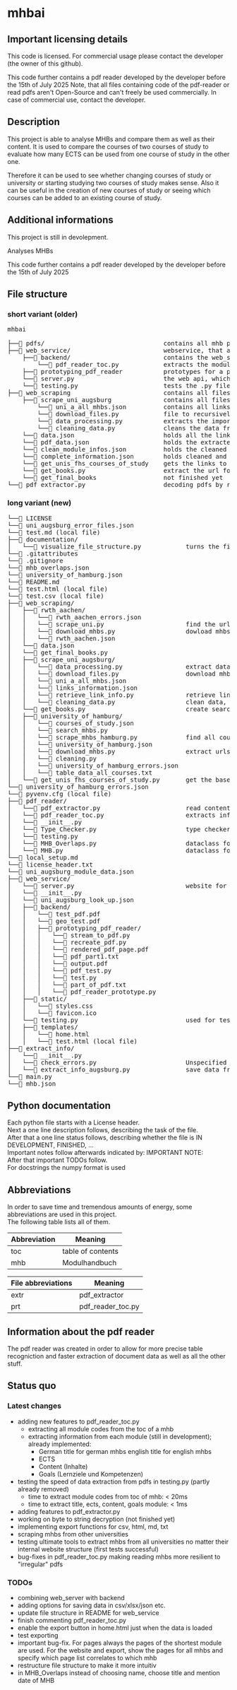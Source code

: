 # mhbai

## Important licensing details
This code is licensed. For commercial usage please contact the developer (the owner of this github).


This code further contains a pdf reader developed by the developer before the 15th of July 2025
Note, that all files containing code of the pdf-reader or read pdfs aren't Open-Source and can't freely be used commercially. 
In case of commercial use, contact the developer.

## Description
This project is able to analyse MHBs and compare them as well as their content. 
It is used to compare the courses of two courses of study to evaluate how many ECTS can be used from one course of study in the other one.

Therefore it can be used to see whether changing courses of study or university or starting studying two courses of study makes sense. 
Also it can be useful in the creation of new courses of study or seeing which courses can be added to an existing course of study.

## Additional informations
This project is still in devolepment.

Analyses MHBs

This code further contains a pdf reader developed by the developer before the 15th of July 2025

## File structure
### short variant (older)
<pre>
mhbai <br>
├──📁 pdfs/                                contains all mhb pdfs
├──📁 web_service/                         webservice, that allows users to interact with the program through a webpage
    ├──📁 backend/                         contains the web_service specific backend
        └──📄 pdf_reader_toc.py            extracts the module codes from the toc of the mhb, as well as information to the modules
    ├──📁 prototyping_pdf_reader           prototypes for a pdf reader -> might be moved out of web_service folder
    └──📄 server.py                        the web api, which interacts with the requests sent from the user
    └──📄 testing.py                       tests the .py files in web_service
├──📁 web_scraping                         contains all files to scrape the mhb pdfs from the universities
    ├──📁 scrape_uni_augsburg              contains all files to scrape the mhbs of the University of Augsburg
        └──📄 uni_a_all_mhbs.json          contains all links of the mhbs extracted by download_files.py
        └──📄 download_files.py            file to recursively find all mhbs from 2018 and newer and download them to ../../pdfs/ (in the code just /pdf since executed via ssh on pi5)
        └──📄 data_processing.py           extracts the important data from all mhbs
        └──📄 cleaning_data.py             cleans the data from data_processing.py
    └──📄 data.json                        holds all the links, that redirect to a course of study
    └──📄 pdf_data.json                    holds the extracted infos about the courses of study and modules
    └──📄 clean_module_infos.json          holds the cleaned data of module infos
    └──📄 complete_information.json        holds cleaned and complete data of module infos
    └──📄 get_unis_fhs_courses_of_study    gets the links to each course of study of all universities in germany
    └──📄 get_books.py                     extract the url for the pdfs from all links that link to a bachelors degree course of study - not finished yet
    └──📄 get_final_books                  not finished yet
└──📄 pdf_extractor.py                     decoding pdfs by reading them as bytes and decoding and decompressing them
</pre>
### long variant (new)
<pre>
└──📄 LICENSE                                    
└──📄 uni_augsburg_error_files.json              
└──📄 test.md (local file)                       
├──📁 documentation/                             
│   └──📄 visualize_file_structure.py            turns the filestructure into a markdown representation with added descriptions     
└──📄 .gitattributes                             
└──📄 .gitignore                                 
└──📄 mhb_overlaps.json                          
└──📄 university_of_hamburg.json                 
└──📄 README.md                                  
└──📄 test.html (local file)                     
└──📄 test.csv (local file)                      
├──📁 web_scraping/                              
│   ├──📁 rwth_aachen/                           
│   │   └──📄 rwth_aachen_errors.json            
│   │   └──📄 scrape_uni.py                      find the urls to the mhbs for university of aachen
│   │   └──📄 download_mhbs.py                   dowload mhbs from urls and save them as pdfs
│   │   └──📄 rwth_aachen.json                   
│   └──📄 data.json                              
│   └──📄 get_final_books.py                     
│   ├──📁 scrape_uni_augsburg/                   
│   │   └──📄 data_processing.py                 extract data from pdfs and save them in json, clean data afterwards using cleaning_data.py
│   │   └──📄 download_files.py                  download mhbs from University of Augsburg
│   │   └──📄 uni_a_all_mhbs.json                
│   │   └──📄 links_information.json             
│   │   └──📄 retrieve_link_info.py              retrieve links for downloading the pdfs since they are different from the ones copied by the user
│   │   └──📄 cleaning_data.py                   clean data, execute after data_processing.py
│   └──📄 get_books.py                           create search string for search engine from course information, code works but needs to be polished, use lxml
│   ├──📁 university_of_hamburg/                 
│   │   └──📄 courses_of_study.json              
│   │   └──📄 search_mhbs.py                     
│   │   └──📄 scrape_mhbs_hamburg.py             find all courses of study of the University of Hamburg
│   │   └──📄 university_of_hamburg.json         
│   │   └──📄 download_mhbs.py                   extract urls for MHBs from Univeristy of Hamburg using search engine
│   │   └──📄 cleaning.py                        
│   │   └──📄 university_of_hamburg_errors.json  
│   │   └──📄 table_data_all_courses.txt         
│   └──📄 get_unis_fhs_courses_of_study.py       get the base urls for all courses of study
└──📄 university_of_hamburg_errors.json          
└──📄 pyvenv.cfg (local file)                    
├──📁 pdf_reader/                                
│   └──📄 pdf_extractor.py                       read content and extract objects from pdfs
│   └──📄 pdf_reader_toc.py                      extracts information from MHBs, specifically taylored for MHBs from the University of Augsburg
│   └──📄 __init__.py                            
│   └──📄 Type_Checker.py                        type checker
│   └──📄 testing.py                             
│   └──📄 MHB_Overlaps.py                        dataclass for MHB overlaps
│   └──📄 MHB.py                                 dataclass for MHB
└──📄 local_setup.md                             
└──📄 license_header.txt                         
└──📄 uni_augsburg_module_data.json              
├──📁 web_service/                               
│   └──📄 server.py                              website for comparing MHBs or seeing MHB information for MBS of the University of Augsburg
│   └──📄 __init__.py                            
│   └──📄 uni_augsburg_look_up.json              
│   ├──📁 backend/
│   │   └──📄 test_pdf.pdf                       
│   │   └──📄 geo_test.pdf                       
│   │   ├──📁 prototyping_pdf_reader/            
│   │   │   └──📄 stream_to_pdf.py               
│   │   │   └──📄 recreate_pdf.py                
│   │   │   └──📄 rendered_pdf_page.pdf          
│   │   │   └──📄 pdf_part1.txt                  
│   │   │   └──📄 output.pdf                     
│   │   │   └──📄 pdf_test.py                    
│   │   │   └──📄 test.py                        
│   │   │   └──📄 part_of_pdf.txt                
│   │   │   └──📄 pdf_reader_prototype.py        
│   ├──📁 static/                                
│   │   └──📄 styles.css                         
│   │   └──📄 favicon.ico                        
│   └──📄 testing.py                             used for testing the website in server.py
│   ├──📁 templates/                             
│   │   └──📄 home.html                          
│   │   └──📄 test.html (local file)             
├──📁 extract_info/                              
│   └──📄 __init__.py                            
│   └──📄 check_errors.py                        Unspecified
│   └──📄 extract_info_augsburg.py               save data from MHB to json
└──📄 main.py                                    
└──📄 mhb.json
</pre>

## Python documentation
Each python file starts with a License header.<br>
Next a one line description follows, describing the task of the file.<br>
After that a one line status follows, describing whether the file is IN DEVELOPMENT, FINISHED, ...<br>
Important notes follow afterwards indicated by: IMPORTANT NOTE:<br>
After that important TODOs follow.<br>
For docstrings the numpy format is used

## Abbreviations
In order to save time and tremendous amounts of energy, some abbreviations are used in this project. <br>
The following table lists all of them. <br>
<table>
  <thead>
    <tr>
      <th>Abbreviation</th>
      <th>Meaning</th>
    </tr>
  </thead>
  <tbody>
    <tr>
      <td>toc</td>
      <td>table of contents</td>
    </tr>
    <tr>
        <td>mhb</td>
        <td>Modulhandbuch</td>
    </tr>
  </tbody>
</table>

<table>
  <thead>
    <tr>
      <th>File abbreviations</th>
      <th>Meaning</th>
    </tr>
  </thead>
  <tbody>
    <tr>
      <td>extr</td>
      <td>pdf_extractor</td>
    </tr>
    <tr>
      <td>prt</td>
      <td>pdf_reader_toc.py</td>
    </tr>
  </tbody>
</table>

## Information about the pdf reader
The pdf reader was created in order to allow for more precise table recogniction and faster extraction of document data as well as all the other stuff.

## Status quo
### Latest changes
- adding new features to pdf_reader_toc.py
  - extracting all module codes from the toc of a mhb
  - extracting information from each module (still in development); already implemented:
    - German title for german mhbs english title for english mhbs
    - ECTS
    - Content (Inhalte)
    - Goals (Lernziele und Kompetenzen)
- testing the speed of data extraction from pdfs in testing.py (partly already removed)
  - time to extract module codes from toc of mhb: < 20ms
  - time to extract title, ects, content, goals module: < 1ms
- adding features to pdf_extractor.py
- working on byte to string decryption (not finished yet)
- implementing export functions for csv, html, md, txt
- scraping mhbs from other universities
- testing ultimate tools to extract mhbs from all universities no matter their internal website structure (first tests successful)
- bug-fixes in pdf_reader_toc.py making reading mhbs more resilient to "irregular" pdfs

### TODOs
- combining web_server with backend
- adding options for saving data in csv/xlsx/json etc.
- update file structure in README for web_service
- finish commenting pdf_reader_toc.py
- enable the export button in home.html just when the data is loaded
- test exporting
- important bug-fix. For pages always the pages of the shortest module are used. For the website and export, show the pages for all mhbs and specify which page list correlates to which mhb
- restructure file structure to make it more intuitiv
- in MHB_Overlaps instead of choosing name, choose title and mention date of MHB